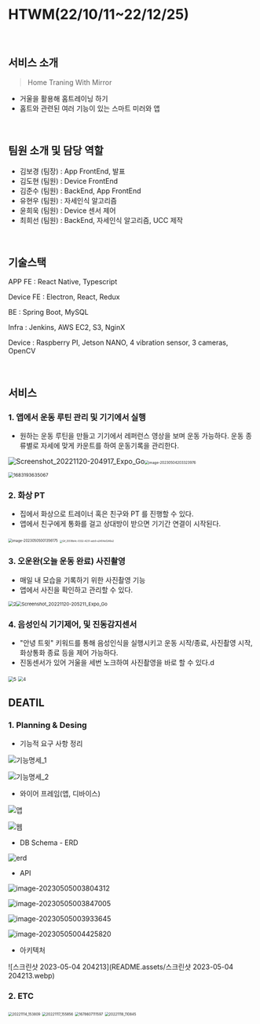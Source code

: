 # HTWM(22/10/11~22/12/25)

<br>

## 서비스 소개

> Home Traning With Mirror

- 거울을 활용해 홈트레이닝 하기
- 홈트와 관련된 여러 기능이 있는 스마트 미러와 앱

<br>

## 팀원 소개 및 담당 역할

- 김보경 (팀장) : App FrontEnd, 발표
- 김도현 (팀원) : Device FrontEnd
- 김준수 (팀원) : BackEnd, App FrontEnd
- 유현우 (팀원) : 자세인식 알고리즘
- 윤희욱 (팀원) : Device 센서 제어
- 최희선 (팀원) : BackEnd, 자세인식 알고리즘, UCC 제작

<br>

## 기술스택

APP FE : React Native, Typescript

Device FE : Electron, React, Redux

BE : Spring Boot, MySQL

Infra : Jenkins, AWS EC2, S3, NginX

Device : Raspberry PI, Jetson NANO, 4 vibration sensor, 3 cameras, OpenCV

<br>

## 서비스

### 1. 앱에서 운동 루틴 관리 및 기기에서 실행

- 원하는 운동 루틴을 만들고 기기에서 레퍼런스 영상을 보며 운동 가능하다. 운동 종류별로 자세에 맞게 카운트를 하여 운동기록을 관리한다.



![Screenshot_20221120-204917_Expo_Go](README.assets/Screenshot_20221120-204917_Expo_Go.webp)<img src="README.assets/image-20230504203323976.webp" alt="image-20230504203323976" style="zoom:50%;" />

<img src="README.assets/1683193635067.webp" alt="1683193635067" style="zoom: 67%;" />

### 2. 화상 PT

- 집에서 화상으로 트레이너 혹은 친구와 PT 를 진행할 수 있다.
- 앱에서 친구에게 통화를 걸고 상대방이 받으면 기기간 연결이 시작된다.

<img src="README.assets/image-20230505001356175.webp" alt="image-20230505001356175" style="zoom: 50%;" />

<img src="README.assets/Gif_25518b4c-0332-4231-acb9-e2404e0246e2.webp" alt="Gif_25518b4c-0332-4231-acb9-e2404e0246e2" style="zoom:33%;" />

### 3. 오운완(오늘 운동 완료) 사진촬영

- 매일 내 모습을 기록하기 위한 사진촬영 기능
- 앱에서 사진을 확인하고 관리할 수 있다.

<img src="README.assets/2.webp" alt="2" style="zoom: 67%;" /><img src="README.assets/Screenshot_20221120-205211_Expo_Go.webp" alt="Screenshot_20221120-205211_Expo_Go" style="zoom:67%;" />

### 4. 음성인식 기기제어, 및 진동감지센서

- "안녕 트윗" 키워드를 통해 음성인식을 실행시키고 운동 시작/종료, 사진촬영 시작, 화상통화 종료 등을 제어 가능하다.
- 진동센서가 있어 거울을 세번 노크하여 사진촬영을 바로 할 수 있다.d

<img src="README.assets/5.webp" alt="5" style="zoom:67%;" />

<img src="README.assets/4.webp" alt="4" style="zoom:63%;" />

<br>

## DEATIL

### 1. Planning & Desing

- 기능적 요구 사항 정리

![기능명세_1](README.assets/기능명세_1.webp)

![기능명세_2](README.assets/기능명세_2.webp)

- 와이어 프레임(앱, 디바이스)

![앱](README.assets/앱-16832143089841.webp)

![웹](README.assets/웹.webp)

- DB Schema - ERD

![erd](README.assets/erd.webp)

- API

![image-20230505003804312](README.assets/image-20230505003804312.webp)

![image-20230505003847005](README.assets/image-20230505003847005.webp)

![image-20230505003933645](README.assets/image-20230505003933645.webp)

![image-20230505004425820](README.assets/image-20230505004425820.webp)

- 아키텍처

![스크린샷 2023-05-04 204213](README.assets/스크린샷 2023-05-04 204213.webp)

### 2. ETC

<img src="README.assets/20221114_153809.webp" alt="20221114_153809" style="zoom:50%;" />

<img src="README.assets/20221117_155856.webp" alt="20221117_155856" style="zoom:50%;" />

<img src="README.assets/1678607111597.webp" alt="1678607111597" style="zoom:50%;" />

<img src="README.assets/20221118_110845.webp" alt="20221118_110845" style="zoom:50%;" />

